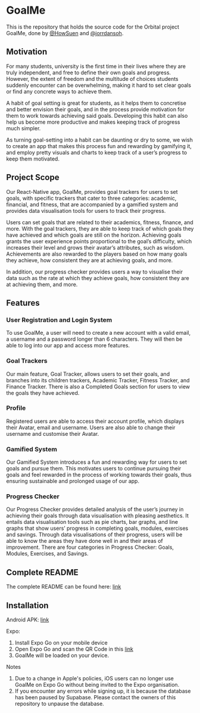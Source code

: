 # GoalMe
This is the repository that holds the source code for the Orbital project GoalMe, done by [@HowSuen](https://github.com/HowSuen) and [@jorrdansoh](https://github.com/jorrdansoh).

## Motivation
For many students, university is the first time in their lives where they are truly independent, and free to define their own goals and progress. However, the extent of freedom and the multitude of choices students suddenly encounter can be overwhelming, making it hard to set clear goals or find any concrete ways to achieve them.

A habit of goal setting is great for students, as it helps them to concretise and better envision their goals, and in the process provide motivation for them to work towards achieving said goals. Developing this habit can also help us become more productive and makes keeping track of progress much simpler. 

As turning goal-setting into a habit can be daunting or dry to some, we wish to create an app that makes this process fun and rewarding by gamifying it, and employ pretty visuals and charts to keep track of a user’s progress to keep them motivated.

## Project Scope
Our React-Native app, GoalMe, provides goal trackers for users to set goals, with specific trackers that cater to three categories: academic, financial, and fitness, that are accompanied by a gamified system and provides data visualisation tools for users to track their progress. 

Users can set goals that are related to their academics, fitness, finance, and more. With the goal trackers, they are able to keep track of which goals they have achieved and which goals are still on the horizon. Achieving goals grants the user experience points proportional to the goal’s difficulty, which increases their level and grows their avatar’s attributes, such as wisdom. Achievements are also rewarded to the players based on how many goals they achieve, how consistent they are at achieving goals, and more. 
 
In addition, our progress checker provides users a way to visualise their data such as the rate at which they achieve goals, how consistent they are at achieving them, and more. 

## Features
### User Registration and Login System
To use GoalMe, a user will need to create a new account with a valid email, a username and a password longer than 6 characters. They will then be able to log into our app and access more features. 

### Goal Trackers
Our main feature, Goal Tracker, allows users to set their goals, and branches into its children trackers, Academic Tracker, Fitness Tracker, and Finance Tracker. There is also a Completed Goals section for users to view the goals they have achieved. 

### Profile
Registered users are able to access their account profile, which displays their Avatar, email and username. Users are also able to change their username and customise their Avatar.

### Gamified System
Our Gamified System introduces a fun and rewarding way for users to set goals and pursue them. This motivates users to continue pursuing their goals and feel rewarded in the process of working towards their goals, thus ensuring sustainable and prolonged usage of our app.

### Progress Checker
Our Progress Checker provides detailed analysis of the user’s journey in achieving their goals through data visualisation with pleasing aesthetics. It entails data visualisation tools such as pie charts, bar graphs, and line graphs that show users’ progress in completing goals, modules, exercises and savings. Through data visualisations of their progress, users will be able to know the areas they have done well in and their areas of improvement. There are four categories in Progress Checker: Goals, Modules, Exercises, and Savings. 

## Complete README
The complete README can be found here: [link](https://drive.google.com/file/d/1rLlHS0j4v3IBmkRg1V_zZXzHGW7fNQ9r/view?usp=sharing)

## Installation
Android APK: [link](https://drive.google.com/file/d/17iXAc_QF2x1dxwXz_7iwibK0UfIPtOyW/view?usp=sharing)

Expo:
1. Install Expo Go on your mobile device
2. Open Expo Go and scan the QR Code in this [link](https://expo.dev/@jorrdansoh/GoalMe?release-channel=default)
3. GoalMe will be loaded on your device.

Notes
1. Due to a change in Apple's policies, iOS users can no longer use GoalMe on Expo Go without being invited to the Expo organisation.
2. If you encounter any errors while signing up, it is because the database has been paused by Supabase. Please contact the owners of this repository to unpause the database. 
